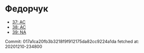 # Федорчук
- [37: AC](37.md)
- [38: AC](38.md)
- [39: NA](39.md)

Commit: 017a1ca20fb3b3218f9f912175da82cc9224a1da
 fetched at: 20201210-234800
